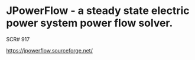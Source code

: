 # JPowerFlow - a steady state electric power system power flow solver.

SCR# 917

https://jpowerflow.sourceforge.net/
